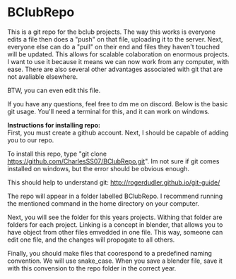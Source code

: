 # BClubRepo

This is a git repo for the bclub projects. The way this works is everyone edits a file then does a "push" on that file, uploading it to the server. Next, everyone else can do a "pull" on their end and files they haven't touched will be updated. This allows for scalable colaboration on enormous projects. I want to use it because it means we can now work from any computer, with ease. There are also several other advantages associated with git that are not avaliable elsewhere.

BTW, you can even edit this file.

If you have any questions, feel free to dm me on discord. Below is the basic git usage. You'll need a terminal for this, and it can work on windows.

<b>Instructions for installing repo:</b><br>
First, you must create a github account. Next, I should be capable of adding you to our repo.

To install this repo, type "git clone https://github.com/CharlesSS07/BClubRepo.git". Im not sure if git comes installed on windows, but the error should be obvious enough.

This should help to understand git: http://rogerdudler.github.io/git-guide/

The repo will appear in a folder labelled BClubRepo. I recommend running the mentioned command in the home directory on your computer.

Next, you will see the folder for this years projects. Withing that folder are folders for each project. Linking is a concept in blender, that allows you to have object from other files emvedded in one file. This way, someone can edit one file, and the changes will propogate to all others.

Finally, you should make files that coorespond to a predefined naming convention. We will use snake_case. When you save a blender file, save it with this convension to the repo folder in the correct year.
